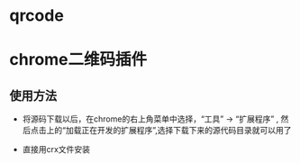 qrcode
======

# chrome二维码插件

## 使用方法
* 将源码下载以后，在chrome的右上角菜单中选择，“工具” -> “扩展程序” , 然后点击上的“加载正在开发的扩展程序”,选择下载下来的源代码目录就可以用了

* 直接用crx文件安装

